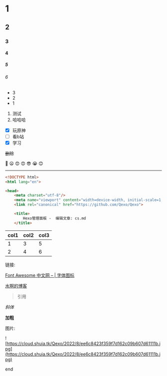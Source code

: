 # 1

## 2

### 3

#### 4

##### 5

###### 6

* 3
* 2
* 1

1. 测试
2. 哈哈哈

* [x] 玩原神
* [ ] 看b站
* [x] 学习

~~删除~~

🙂 😦 😍 😍 😎 😭 😊

---

```html
<!DOCTYPE html>
<html lang="en">

<head>
    <meta charset="utf-8"/>
    <meta name="viewport" content="width=device-width, initial-scale=1, shrink-to-fit=no">
    <link rel="canonical" href="https://github.com/Qexo/Qexo">

    <title>
        Hexo管理面板 -  编辑文章: cs.md 
    </title>
```

| col1 | col2 | col3 |
| ---- | ---- | ---- |
| 1    | 3    | 5    |
| 2    | 4    | 6    |

链接:

[Font Awesome 中文网 – | 字体图标](http://www.fontawesome.com.cn/)

[水啊的博客](http://shui.tk)

> 引用

*斜体*

**加粗**

图片:

![https://cloud.shuia.tk/Qexo/2022/8/ee6c8423f359f7d162c09b607d61111b.jpg](https://cloud.shuia.tk/Qexo/2022/8/ee6c8423f359f7d162c09b607d61111b.jpg)

end

